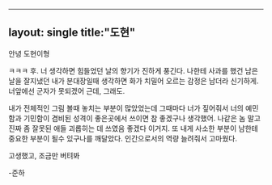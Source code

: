 
---
layout: single
title:"도현"
---
안녕 도현이형

ㅋㅋㅋ 후. 너 생각하면 힘들었던 날의 향기가 진하게 풍긴다.  나한테 사과를 했건 남은 날을 잘지냈던 내가 분대장일때 생각하면 화가 치밀어 오르는 감정은 남더라 신기하게. 너앞에선 군자가 못되겠어 근데, 그래도.

내가 전체적인 그림 볼때 놓치는 부분이 많았었는데 그때마다 너가 짚어줘서 너의 예민함과 기민함이 겸비된 성격이 좋은곳에서 쓰이면 참 좋겠구나 생각했어. 나같은 놈 말고 진짜 좀 잘못된 애들 괴롭히는 데 쓰였음 좋겠다 이거지. 또 내게 사소한 부분이 남한테 중요한 부분이 될수 있구나를 깨달았다. 인간으로서의 역량 늘려줘서 고마웠다.

고생했고, 조금만 버텨봐

-준하
